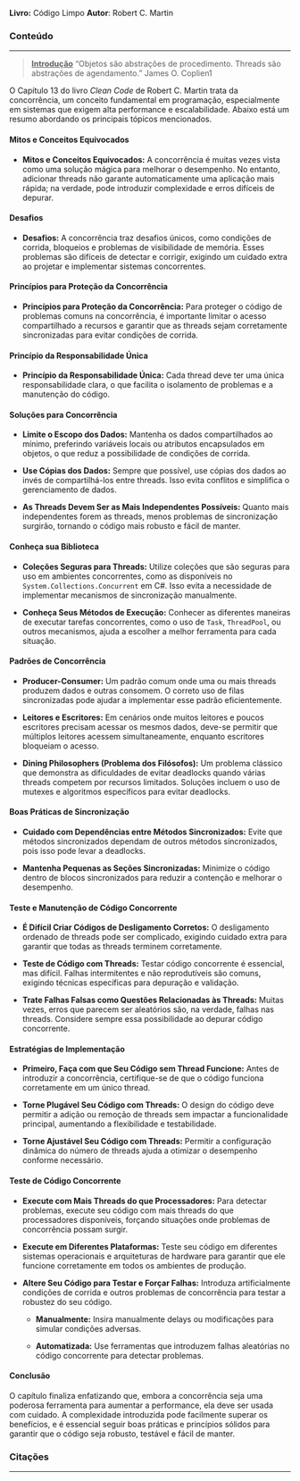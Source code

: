 **Livro:** Código Limpo
**Autor**: Robert C. Martin

### Conteúdo
----------------
> <u><b>Introdução</b></u>
>“Objetos são abstrações de procedimento. Threads são abstrações de agendamento.”
  James O. Coplien1

O Capítulo 13 do livro *Clean Code* de Robert C. Martin trata da concorrência, um conceito fundamental em programação, especialmente em sistemas que exigem alta performance e escalabilidade. Abaixo está um resumo abordando os principais tópicos mencionados.

#### Mitos e Conceitos Equivocados
- **Mitos e Conceitos Equivocados:** A concorrência é muitas vezes vista como uma solução mágica para melhorar o desempenho. No entanto, adicionar threads não garante automaticamente uma aplicação mais rápida; na verdade, pode introduzir complexidade e erros difíceis de depurar.

#### Desafios
- **Desafios:** A concorrência traz desafios únicos, como condições de corrida, bloqueios e problemas de visibilidade de memória. Esses problemas são difíceis de detectar e corrigir, exigindo um cuidado extra ao projetar e implementar sistemas concorrentes.

#### Princípios para Proteção da Concorrência
- **Princípios para Proteção da Concorrência:** Para proteger o código de problemas comuns na concorrência, é importante limitar o acesso compartilhado a recursos e garantir que as threads sejam corretamente sincronizadas para evitar condições de corrida.

#### Princípio da Responsabilidade Única
- **Princípio da Responsabilidade Única:** Cada thread deve ter uma única responsabilidade clara, o que facilita o isolamento de problemas e a manutenção do código.

#### Soluções para Concorrência

- **Limite o Escopo dos Dados:** Mantenha os dados compartilhados ao mínimo, preferindo variáveis locais ou atributos encapsulados em objetos, o que reduz a possibilidade de condições de corrida.

- **Use Cópias dos Dados:** Sempre que possível, use cópias dos dados ao invés de compartilhá-los entre threads. Isso evita conflitos e simplifica o gerenciamento de dados.

- **As Threads Devem Ser as Mais Independentes Possíveis:** Quanto mais independentes forem as threads, menos problemas de sincronização surgirão, tornando o código mais robusto e fácil de manter.

#### Conheça sua Biblioteca

- **Coleções Seguras para Threads:** Utilize coleções que são seguras para uso em ambientes concorrentes, como as disponíveis no `System.Collections.Concurrent` em C#. Isso evita a necessidade de implementar mecanismos de sincronização manualmente.

- **Conheça Seus Métodos de Execução:** Conhecer as diferentes maneiras de executar tarefas concorrentes, como o uso de `Task`, `ThreadPool`, ou outros mecanismos, ajuda a escolher a melhor ferramenta para cada situação.

#### Padrões de Concorrência

- **Producer-Consumer:** Um padrão comum onde uma ou mais threads produzem dados e outras consomem. O correto uso de filas sincronizadas pode ajudar a implementar esse padrão eficientemente.

- **Leitores e Escritores:** Em cenários onde muitos leitores e poucos escritores precisam acessar os mesmos dados, deve-se permitir que múltiplos leitores acessem simultaneamente, enquanto escritores bloqueiam o acesso.

- **Dining Philosophers (Problema dos Filósofos):** Um problema clássico que demonstra as dificuldades de evitar deadlocks quando várias threads competem por recursos limitados. Soluções incluem o uso de mutexes e algoritmos específicos para evitar deadlocks.

#### Boas Práticas de Sincronização

- **Cuidado com Dependências entre Métodos Sincronizados:** Evite que métodos sincronizados dependam de outros métodos sincronizados, pois isso pode levar a deadlocks.

- **Mantenha Pequenas as Seções Sincronizadas:** Minimize o código dentro de blocos sincronizados para reduzir a contenção e melhorar o desempenho.

#### Teste e Manutenção de Código Concorrente

- **É Difícil Criar Códigos de Desligamento Corretos:** O desligamento ordenado de threads pode ser complicado, exigindo cuidado extra para garantir que todas as threads terminem corretamente.

- **Teste de Código com Threads:** Testar código concorrente é essencial, mas difícil. Falhas intermitentes e não reprodutíveis são comuns, exigindo técnicas específicas para depuração e validação.

- **Trate Falhas Falsas como Questões Relacionadas às Threads:** Muitas vezes, erros que parecem ser aleatórios são, na verdade, falhas nas threads. Considere sempre essa possibilidade ao depurar código concorrente.

#### Estratégias de Implementação

- **Primeiro, Faça com que Seu Código sem Thread Funcione:** Antes de introduzir a concorrência, certifique-se de que o código funciona corretamente em um único thread.

- **Torne Plugável Seu Código com Threads:** O design do código deve permitir a adição ou remoção de threads sem impactar a funcionalidade principal, aumentando a flexibilidade e testabilidade.

- **Torne Ajustável Seu Código com Threads:** Permitir a configuração dinâmica do número de threads ajuda a otimizar o desempenho conforme necessário.

#### Teste de Código Concorrente

- **Execute com Mais Threads do que Processadores:** Para detectar problemas, execute seu código com mais threads do que processadores disponíveis, forçando situações onde problemas de concorrência possam surgir.

- **Execute em Diferentes Plataformas:** Teste seu código em diferentes sistemas operacionais e arquiteturas de hardware para garantir que ele funcione corretamente em todos os ambientes de produção.

- **Altere Seu Código para Testar e Forçar Falhas:** Introduza artificialmente condições de corrida e outros problemas de concorrência para testar a robustez do seu código.

  - **Manualmente:** Insira manualmente delays ou modificações para simular condições adversas.
  
  - **Automatizada:** Use ferramentas que introduzem falhas aleatórias no código concorrente para detectar problemas.

#### Conclusão
O capítulo finaliza enfatizando que, embora a concorrência seja uma poderosa ferramenta para aumentar a performance, ela deve ser usada com cuidado. A complexidade introduzida pode facilmente superar os benefícios, e é essencial seguir boas práticas e princípios sólidos para garantir que o código seja robusto, testável e fácil de manter.


### Citações
---------


